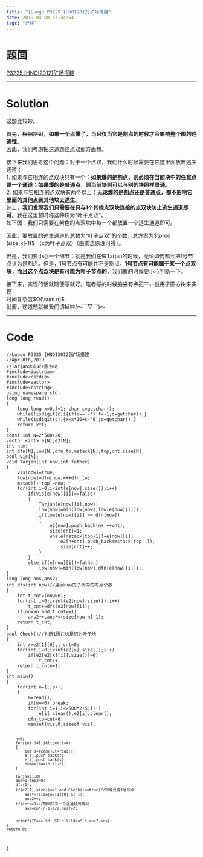 ```yaml
---
title: "[Luogu P3225 [HNOI2012]矿场搭建"
date: 2019-04-08 13:44:54
tags: "迁移"
---
```

<h1>题面</h1>
<p><a href="https://www.luogu.org/problemnew/show/P3225" target="_blank"  rel="nofollow" >P3225 [HNOI2012]矿场搭建</a></p>
<hr />
<h1>Solution</h1>
<p>这题比较妙。</p>
<p>首先，<del>根据常识</del>，<strong>如果一个点爆了，当且仅当它是割点的时候才会影响整个图的连通性</strong>。<br />
因此，我们考虑把这道题往点双那方面想。</p>
<p>接下来我们思考这个问题：对于一个点双，我们什么时候需要在它这里面放置逃生通道：<br />
1. 如果与它相连的点双块只有一个：<strong>如果爆的是割点，则必须在当前块中的任意点建一个通道；如果爆的是普通点，则当前块则可以与别的块照样联通。</strong><br />
2. 如果与它相连的点双块有两个以上：<strong>无论爆的是割点还是普通点，都不影响它里面的其他点到其他块去逃生</strong>。<br />
综上，<strong>我们发现我们只需要在只与1个其他点双块连接的点双块防止逃生通道即可</strong>。我在这里暂时称这种块为“叶子点双”。<br />
如下图：我们只需要在紫色的点双块中每一个都放置一个逃生通道即可。<br />
<img src="http://ww1.sinaimg.cn/large/0061bb0Wgy1g1vjp7xbxmj30el0bt0tm.jpg" alt="" /></p>
<p>因此，要放置的逃生通道的总数为“叶子点双”的个数，总方案为$\prod (size[x]-1)$ （x为叶子点双）（由乘法原理可得）。</p>
<p>但是，我们要小心一个细节：就是我们在做Tarjan的时候，无论如何都会把1号节点认为是割点。但是，1号节点有可能并不是割点。<strong>1号节点有可能属于某一个点双块，而且这个点双块是有可能为叶子节点的</strong>，我们做的时候要小心判断一下。</p>
<p>接下来，实现的话就随便写就好。<del>笔者写的时候脑袋有点犯二，就用了圆方树来实现</del><br />
时间复杂度$O(\sum n)$<br />
就酱，这道题就被我们切掉啦(～￣▽￣)～</p>
<hr />
<h1>Code</h1>
<pre><code class="language-cpp line-numbers">//Luogu P3225 [HNOI2012]矿场搭建
//Apr,8th,2019
//Tarjan求点双+圆方树
#include&lt;iostream&gt;
#include&lt;cstdio&gt;
#include&lt;vector&gt;
#include&lt;cstring&gt;
using namespace std;
long long read()
{
    long long x=0,f=1; char c=getchar();
    while(!isdigit(c)){if(c=='-') f=-1;c=getchar();}
    while(isdigit(c)){x=x*10+c-'0';c=getchar();}
    return x*f;
}
const int N=2*500+20;
vector &lt;int&gt; e[N],e2[N];
int n,m;
int dfn[N],low[N],dfn_to,mstack[N],top,cnt,size[N];
bool vis[N];
void Tarjan(int now,int father)
{
    vis[now]=true;
    low[now]=dfn[now]=++dfn_to;
    mstack[++top]=now;
    for(int i=0;i&lt;int(e[now].size());i++)
        if(vis[e[now][i]]==false)
        {
            Tarjan(e[now][i],now);
            low[now]=min(low[now],low[e[now][i]]);
            if(low[e[now][i]] &gt;= dfn[now])
            {
                e2[now].push_back(n+ ++cnt);
                size[cnt]=1;
                while(mstack[top+1]!=e[now][i])
                    e2[n+cnt].push_back(mstack[top--]),
                    size[cnt]++;
            }
        }
        else if(e[now][i]!=father)
            low[now]=min(low[now],dfn[e[now][i]]);
}
long long ans,ans2;
int dfs(int now)//返回now的子树内的方点个数
{
    int t_cnt=(now&gt;n);
    for(int i=0;i&lt;int(e2[now].size());i++)
        t_cnt+=dfs(e2[now][i]);
    if(now&gt;n and t_cnt==1)
        ans2++,ans*=(size[now-n]-1);
    return t_cnt;
}
bool Check()//判断1所在块是否为叶子块
{
    int x=e2[1][0],t_cnt=0;
    for(int i=0;i&lt;int(e2[x].size());i++)
        if(e2[e2[x][i]].size()!=0)
            t_cnt++;
    return t_cnt==1;
}
int main()
{
    for(int o=1;;o++)
    {
        m=read();
        if(m==0) break;
        for(int i=1;i&lt;=500*2+5;i++)
            e[i].clear(),e2[i].clear();
        dfn_to=cnt=0;
        memset(vis,0,sizeof vis);   

        n=0;
        for(int i=1;i&lt;=m;i++)
        {
            int s=read(),t=read();
            e[s].push_back(t);
            e[t].push_back(s);
            n=max(max(n,s),t);
        }

        Tarjan(1,0);
        ans=1,ans2=0;
        dfs(1);
        if(e2[1].size()==1 and Check()==true)//特殊处理1号节点
            ans*=(size[e2[1][0]-n]-1),
            ans2++;
        if(cnt==1)//特判只有一个连通块的情况
            ans=(n*(n-1))/2,ans2=2;


        printf("Case %d: %lld %lld\n",o,ans2,ans);
    }
    return 0;
}

</code></pre>
